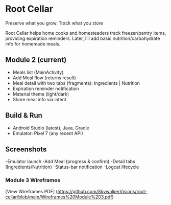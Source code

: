 # Root Cellar
Preserve what you grow. Track what you store

Root Cellar helps home cooks and homesteaders track freezer/pantry items, providing expiration reminders. Later, I’ll add basic nutrition/carbohydrate info for homemade meals.

## Module 2 (current) 
- Meals list (MainActivity)
- Add Meal flow (returns result)
- Meal detail with two tabs (fragments): Ingredients | Nutrition
- Expiration reminder notification
- Material theme (light/dark)
- Share meal info via intent

## Build & Run
- Android Studio (latest), Java, Gradle  
- Emulator: Pixel 7 (any recent API)

## Screenshots
  -Emulator launch
  -Add Meal (progress & confirm)
  -Detail tabs (Ingredients/Nutrition)
  -Status-bar notification
  -Logcat lifecycle

### Module 3 Wireframes
 [View Wireframes PDF] (https://github.com/SkywalkerVisions/root-cellar/blob/main/Wireframes%20Module%203.pdf)
